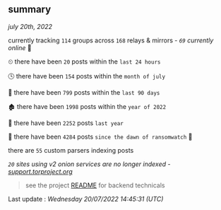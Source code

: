 
## summary
_july 20th, 2022_

currently tracking `114` groups across `168` relays & mirrors - _`69` currently online_ 📡

⏲ there have been `20` posts within the `last 24 hours`

🕓 there have been `154` posts within the `month of july`

📅 there have been `799` posts within the `last 90 days`

🏚 there have been `1998` posts within the `year of 2022`

🚀 there have been `2252` posts `last year`

🦕 there have been `4284` posts `since the dawn of ransomwatch` 🐣

there are `55` custom parsers indexing posts

_`20` sites using v2 onion services are no longer indexed - [support.torproject.org](https://support.torproject.org/onionservices/v2-deprecation/)_

> see the project [README](https://github.com/jmousqueton/ransomwatch#readme) for backend technicals



Last update : _Wednesday 20/07/2022 14:45:31 (UTC)_

